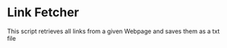 # Link Fetcher

This script retrieves all links from a given Webpage and saves them as a txt file


